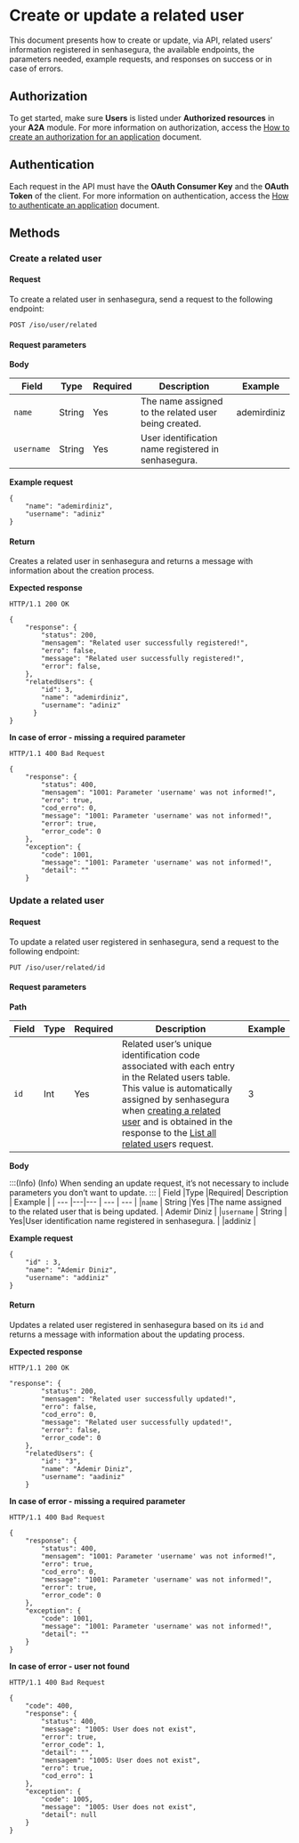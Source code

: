 # Create or update a related user

This document presents how to create or update, via API, related users’ information registered in senhasegura, the available endpoints, the parameters needed, example requests, and responses on success or in case of errors.

## Authorization
To get started, make sure **Users** is listed under **Authorized resources** in your **A2A** module. For more information on authorization, access the [How to create an authorization for an application](/v3-32/docs/a2a-how-to-create-an-authorization-for-an-application) document.

## Authentication
Each request in the API must have the **OAuth Consumer Key** and the **OAuth Token** of the client.
For more information on authentication, access the [How to authenticate an application](/v3-32/docs/a2a-how-to-authenticate-an-application) document.

## Methods
### Create a related user
#### Request
To create a related user in senhasegura, send a request to the following endpoint:

```
POST /iso/user/related
```

#### Request parameters

**Body**

| Field |Type |Required| Description | Example |
| --- |---|--- | --- |  --- | 
|`name` | String |Yes |The name assigned to the related user being created.  | ademirdiniz |
|`username` | String | Yes|User identification name registered in senhasegura. | |adiniz |

**Example request**

```
{ 
    "name": "ademirdiniz",
    "username": "adiniz"
}
```
#### Return
Creates a related user in senhasegura and returns a message with information about the creation process.

**Expected response**

```
HTTP/1.1 200 OK
```

```
{
    "response": {
        "status": 200,
        "mensagem": "Related user successfully registered!",
        "erro": false,
        "message": "Related user successfully registered!",
        "error": false,
    },
    "relatedUsers": {          
        "id": 3,
        "name": "ademirdiniz",
        "username": "adiniz"
      }
}
```

**In case of error - missing a required parameter**

```
HTTP/1.1 400 Bad Request
```

```
{
    "response": {
        "status": 400,
        "mensagem": "1001: Parameter 'username' was not informed!",
        "erro": true,
        "cod_erro": 0,
        "message": "1001: Parameter 'username' was not informed!",
        "error": true,
        "error_code": 0
    },
    "exception": {
        "code": 1001,
        "message": "1001: Parameter 'username' was not informed!",
        "detail": ""
    }
```

### Update a related user
#### Request
To update a related user registered in senhasegura, send a request to the following endpoint:

```
PUT /iso/user/related/id
```
#### Request parameters
**Path**

| Field |Type |Required| Description | Example |
| --- |---|--- | --- |  --- | 
|`id` | Int |Yes |Related user’s unique identification code associated with each entry in the Related users table. This value is automatically assigned by senhasegura when [creating a related user](/v3-32/docs/a2a-pam-core-create-or-update-a-related-user#create-a-related-user) and is obtained in the response to the [List all related use](/v3-32/docs/a2a-pam-core-list-related-users)rs request. | 3 |

**Body**

:::(Info) (Info)
When sending an update request, it’s not necessary to include parameters you don’t want to update.
:::
| Field |Type |Required| Description | Example |
| --- |---|--- | --- |  --- | 
|`name` | String |Yes |The name assigned to the related user that is being updated. | Ademir Diniz |
|`username` | String | Yes|User identification name registered in senhasegura. | |addiniz |

**Example request**

```
{ 
    "id" : 3,
    "name": "Ademir Diniz",
    "username": "addiniz"
}
```

#### Return
Updates a related user registered in senhasegura based on its `id` and returns a message with information about the updating process.

**Expected response** 

```
HTTP/1.1 200 OK
```

```
"response": {
        "status": 200,
        "mensagem": "Related user successfully updated!",
        "erro": false,
        "cod_erro": 0,
        "message": "Related user successfully updated!",
        "error": false,
        "error_code": 0
    },
    "relatedUsers": {
        "id": "3",
        "name": "Ademir Diniz",
        "username": "aadiniz"
    }
```

**In case of error - missing a required parameter**

```
HTTP/1.1 400 Bad Request
```

```
{
    "response": {
        "status": 400,
        "mensagem": "1001: Parameter 'username' was not informed!",
        "erro": true,
        "cod_erro": 0,
        "message": "1001: Parameter 'username' was not informed!",
        "error": true,
        "error_code": 0
    },
    "exception": {
        "code": 1001,
        "message": "1001: Parameter 'username' was not informed!",
        "detail": ""
    }
}
```

**In case of error - user not found**

```
HTTP/1.1 400 Bad Request
```

```
{
    "code": 400,
    "response": {
        "status": 400,
        "message": "1005: User does not exist",
        "error": true,
        "error_code": 1,
        "detail": "",
        "mensagem": "1005: User does not exist",
        "erro": true,
        "cod_erro": 1
    },
    "exception": {
        "code": 1005,
        "message": "1005: User does not exist",
        "detail": null
    }
}
```